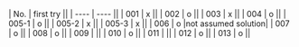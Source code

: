 | No. | first try ||
| ---- | ---- ||
| 001 | x ||
| 002 | o ||
| 003 | x ||
| 004 | o ||
| 005-1 | o ||
| 005-2 | x ||
| 005-3 | x ||
| 006 | o |not assumed solution|
| 007 | o ||
| 008 | o ||
| 009 |  ||
| 010 | o ||
| 011 |  ||
| 012 | o ||
| 013 | o ||
